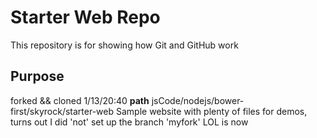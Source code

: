 # Starter Web Repo

This repository is for showing how Git and GitHub work

## Purpose
forked && cloned 1/13/20:40
__path__ jsCode/nodejs/bower-first/skyrock/starter-web
Sample website with plenty of files for demos, turns out I did 'not'
set up the branch 'myfork' LOL is now
